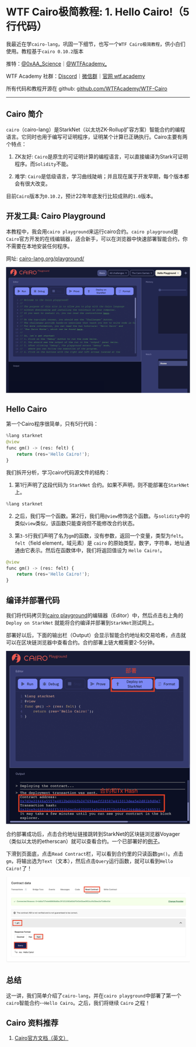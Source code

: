 # WTF Cairo极简教程: 1. Hello Cairo!（5行代码）

我最近在学`cairo-lang`，巩固一下细节，也写一个`WTF Cairo极简教程`，供小白们使用。教程基于`cairo 0.10.2`版本

推特：[@0xAA_Science](https://twitter.com/0xAA_Science)｜[@WTFAcademy_](https://twitter.com/WTFAcademy_)

WTF Academy 社群：[Discord](https://discord.wtf.academy)｜[微信群](https://docs.google.com/forms/d/e/1FAIpQLSe4KGT8Sh6sJ7hedQRuIYirOoZK_85miz3dw7vA1-YjodgJ-A/viewform?usp=sf_link)｜[官网 wtf.academy](https://wtf.academy)

所有代码和教程开源在 github: [github.com/WTFAcademy/WTF-Cairo](https://github.com/WTFAcademy/WTF-Cairo)

---

## Cairo 简介

`cairo`（cairo-lang）是StarkNet（以太坊ZK-Rollup扩容方案）智能合约的编程语言。它同时也用于编写可证明程序，证明某个计算已正确执行。Cairo主要有两个特点：

1. ZK友好: `Cairo`是原生的可证明计算的编程语言，可以直接编译为Stark可证明程序。而`Solidity`不能。

2. 难学: `Cairo`是低级语言，学习曲线陡峭；并且现在属于开发早期，每个版本都会有很大改变。

目前`Cairo`版本为`0.10.2`，预计22年年底发行比较成熟的`1.0`版本。

## 开发工具: Cairo Playground

本教程中，我会用`cairo playground`来运行cairo合约。`cairo playground`是`Cairo`官方开发的在线编辑器，适合新手，可以在浏览器中快速部署智能合约，你不需要在本地安装任何程序。

网址: [cairo-lang.org/playground/](https://www.cairo-lang.org/playground/)

![](./img/1-1.png)

## Hello Cairo

第一个Cairo程序很简单，只有5行代码：

```python
%lang starknet
@view
func gm() -> (res: felt) {
    return (res='Hello Cairo!');
}
```

我们拆开分析，学习cairo代码源文件的结构：

1. 第1行声明了这段代码为 `StarkNet` 合约。如果不声明，则不能部署在`StarkNet`上。

```python
%lang starknet
```

2. 之后，我们写一个函数。第2行，我们用`@view`修饰这个函数。与`solidity`中的类似`view`类似，该函数只能查询但不能修改合约状态。

3. 第`3-5`行我们声明了名为`gm`的函数，没有参数，返回一个变量，类型为`felt`。`felt`（field element，域元素）是 `cairo` 的原始类型，数字，字符串，地址通通由它表示。然后在函数体中，我们将返回值设为 `Hello Cairo!`。

```python
@view
func gm() -> (res: felt) {
    return (res='Hello Cairo!');
}
```

## 编译并部署代码

我们将代码拷贝到[cairo playground](https://www.cairo-lang.org/playground/)的编辑器（Editor）中，然后点击右上角的 `Deploy on StarkNet` 就能将合约编译并部署到`StarkNet`测试网上。

部署好以后，下面的输出栏（Output）会显示智能合约地址和交易哈希，点击就可以在区块链浏览器中查看合约。合约部署上链大概需要2-5分钟。

![](./img/1-2.png)

合约部署成功后，点击合约地址链接跳转到StarkNet的区块链浏览器Voyager（类似以太坊的etherscan）就可以查看合约。一个已部署好的[例子](https://goerli.voyager.online/contract/0x6d6ac69b8c5cdc6c9803985d4762f96af88fa14865281f04adb656da9c949e#readContract)。

下滑到页面底，点击`Read Contract`栏，可以看到合约里的只读函数`gm()`。点击`gm`，将输出选为`Text`（文本），然后点击`Query`运行函数，就可以看到`Hello Cairo!`了！

![](./img/1-3.png)

## 总结

这一讲，我们简单介绍了`cairo-lang`，并在`cairo playground`中部署了第一个`cairo`智能合约--`Hello Cairo`。之后，我们将继续 `Cairo` 之程！

## Cairo 资料推荐

1. [Cairo官方文档（英文）](https://www.cairo-lang.org/docs/how_cairo_works/index.html)